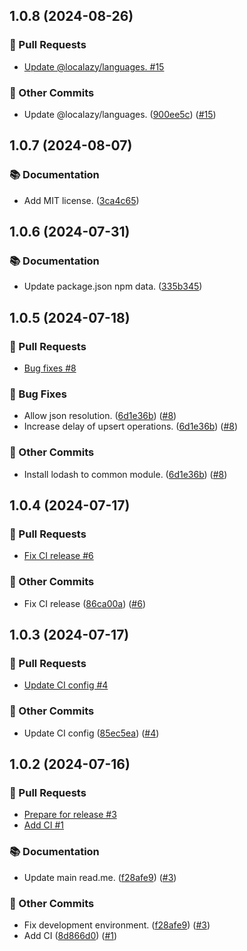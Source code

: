 ## 1.0.8 (2024-08-26)
### 🔀 Pull Requests

- [Update @localazy/languages. #15](https://github.com/localazy/directus-extension-localazy/pull/15)

### 🧰 Other Commits

- Update @localazy/languages. ([900ee5c](https://github.com/localazy/directus-extension-localazy/commit/900ee5c)) ([#15](https://github.com/localazy/directus-extension-localazy/pull/15))

## 1.0.7 (2024-08-07)

### 📚 Documentation

- Add MIT license. ([3ca4c65](https://github.com/localazy/directus-extension-localazy/commit/3ca4c65))

## 1.0.6 (2024-07-31)

### 📚 Documentation

- Update package.json npm data. ([335b345](https://github.com/localazy/directus-extension-localazy/commit/335b345))

## 1.0.5 (2024-07-18)
### 🔀 Pull Requests

- [Bug fixes #8](https://github.com/localazy/directus-extension-localazy/pull/8)

### 🐛 Bug Fixes

- Allow json resolution. ([6d1e36b](https://github.com/localazy/directus-extension-localazy/commit/6d1e36b)) ([#8](https://github.com/localazy/directus-extension-localazy/pull/8))
- Increase delay of upsert operations. ([6d1e36b](https://github.com/localazy/directus-extension-localazy/commit/6d1e36b)) ([#8](https://github.com/localazy/directus-extension-localazy/pull/8))

### 🧰 Other Commits

- Install lodash to common module. ([6d1e36b](https://github.com/localazy/directus-extension-localazy/commit/6d1e36b)) ([#8](https://github.com/localazy/directus-extension-localazy/pull/8))

## 1.0.4 (2024-07-17)
### 🔀 Pull Requests

- [Fix CI release #6](https://github.com/localazy/directus-extension-localazy/pull/6)

### 🧰 Other Commits

- Fix CI release ([86ca00a](https://github.com/localazy/directus-extension-localazy/commit/86ca00a)) ([#6](https://github.com/localazy/directus-extension-localazy/pull/6))

## 1.0.3 (2024-07-17)
### 🔀 Pull Requests

- [Update CI config #4](https://github.com/localazy/directus-extension-localazy/pull/4)

### 🧰 Other Commits

- Update CI config ([85ec5ea](https://github.com/localazy/directus-extension-localazy/commit/85ec5ea)) ([#4](https://github.com/localazy/directus-extension-localazy/pull/4))

## 1.0.2 (2024-07-16)
### 🔀 Pull Requests

- [Prepare for release #3](https://github.com/localazy/directus-extension-localazy/pull/3)
- [Add CI #1](https://github.com/localazy/directus-extension-localazy/pull/1)

### 📚 Documentation

- Update main read.me. ([f28afe9](https://github.com/localazy/directus-extension-localazy/commit/f28afe9)) ([#3](https://github.com/localazy/directus-extension-localazy/pull/3))

### 🧰 Other Commits

- Fix development environment. ([f28afe9](https://github.com/localazy/directus-extension-localazy/commit/f28afe9)) ([#3](https://github.com/localazy/directus-extension-localazy/pull/3))
- Add CI ([8d866d0](https://github.com/localazy/directus-extension-localazy/commit/8d866d0)) ([#1](https://github.com/localazy/directus-extension-localazy/pull/1))

